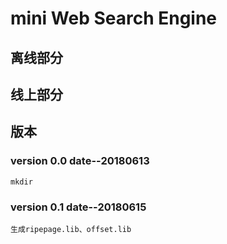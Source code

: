 # mini Web Search Engine

## 离线部分

## 线上部分

## 版本

### version 0.0  date--20180613
	
	mkdir

### version 0.1  date--20180615
	
	生成ripepage.lib、offset.lib
